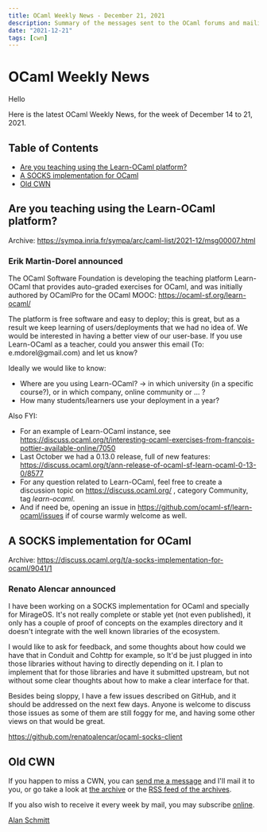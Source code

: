 ```yaml
---
title: OCaml Weekly News - December 21, 2021
description: Summary of the messages sent to the OCaml forums and mailing list compiled by Alan Schmitt.
date: "2021-12-21"
tags: [cwn]
---
```


<div id="content">
<h1 class="title">OCaml Weekly News</h1>
<p>Hello</p>

<p>Here is the latest OCaml Weekly News, for the week of December 14 to 21, 2021.</p>

<div id="table-of-contents">
<h2>Table of Contents</h2>
<div id="text-table-of-contents">
<ul>
<li>
<a href="#1">Are you teaching using the Learn-OCaml platform?</a>
</li>
<li>
<a href="#2">A SOCKS implementation for OCaml</a>
</li>
<li>
<a href="#org05b3f87">Old CWN</a>
</li>
</ul>
</div>
</div>

<div id="outline-container-1" class="outline-2">
<h2 id="1">Are you teaching using the Learn-OCaml platform?</h2>
<div class="outline-text-2" id="text-1">
<p>Archive: <a href="https://sympa.inria.fr/sympa/arc/caml-list/2021-12/msg00007.html">https://sympa.inria.fr/sympa/arc/caml-list/2021-12/msg00007.html</a></p>
</div>

<div id="outline-container-org3bd0e50" class="outline-3">
<h3 id="org3bd0e50">Erik Martin-Dorel announced</h3>
<div class="outline-text-3" id="text-org3bd0e50">
<p>
The OCaml Software Foundation is developing the teaching platform Learn-OCaml that provides auto-graded exercises for OCaml, and was initially authored by OCamlPro for the OCaml MOOC:
<a href="https://ocaml-sf.org/learn-ocaml/">https://ocaml-sf.org/learn-ocaml/</a>
</p>

<p>
The platform is free software and easy to deploy; this is great, but as a result we keep learning of users/deployments that we had no idea of. We would be interested in having a better view of our user-base. If you use Learn-OCaml as a teacher, could you answer this email (To:
e.mdorel@gmail.com) and let us know?
</p>

<p>Ideally we would like to know:</p>

<ul class="org-ul">
<li>Where are you using Learn-OCaml? → in which university (in a specific course?), or in which company, online community or … ?</li>
<li>How many students/learners use your deployment in a year?</li>
</ul>

<p>Also FYI:</p>

<ul class="org-ul">
<li>For an example of Learn-OCaml instance, see <a href="https://discuss.ocaml.org/t/interesting-ocaml-exercises-from-francois-pottier-available-online/7050">https://discuss.ocaml.org/t/interesting-ocaml-exercises-from-francois-pottier-available-online/7050</a></li>
<li>Last October we had a 0.13.0 release, full of new features: <a href="https://discuss.ocaml.org/t/ann-release-of-ocaml-sf-learn-ocaml-0-13-0/8577">https://discuss.ocaml.org/t/ann-release-of-ocaml-sf-learn-ocaml-0-13-0/8577</a></li>
<li>For any question related to Learn-OCaml, feel free to create a discussion topic on <a href="https://discuss.ocaml.org/">https://discuss.ocaml.org/</a> , category Community, tag <i>learn-ocaml</i>.</li>
<li>And if need be, opening an issue in <a href="https://github.com/ocaml-sf/learn-ocaml/issues">https://github.com/ocaml-sf/learn-ocaml/issues</a> if of course warmly welcome as well.</li>
</ul>
</div>
</div>
</div>

<div id="outline-container-2" class="outline-2">
<h2 id="2">A SOCKS implementation for OCaml</h2>
<div class="outline-text-2" id="text-2">
<p>Archive: <a href="https://discuss.ocaml.org/t/a-socks-implementation-for-ocaml/9041/1">https://discuss.ocaml.org/t/a-socks-implementation-for-ocaml/9041/1</a></p>
</div>

<div id="outline-container-orge1e605b" class="outline-3">
<h3 id="orge1e605b">Renato Alencar announced</h3>
<div class="outline-text-3" id="text-orge1e605b">
<p>I have been working on a SOCKS implementation for OCaml and specially for MirageOS. It's not really complete or stable yet (not even published), it only has a couple of proof of concepts on the examples directory and it doesn't integrate with the well known libraries of the ecosystem.</p>

<p>
I would like to ask for feedback, and some thoughts about how could we have that in Conduit and Cohttp for example, so It'd be just plugged in into those libraries without having to directly depending on it. I plan to implement that for those libraries and have it submitted upstream, but
not without some clear thoughts about how to make a clear interface for that.
</p>

<p>Besides being sloppy, I have a few issues described on GitHub, and it should be addressed on the next few days. Anyone is welcome to discuss those issues as some of them are still foggy for me, and having some other views on that would be great.</p>

<p>
<a href="https://github.com/renatoalencar/ocaml-socks-client">https://github.com/renatoalencar/ocaml-socks-client</a>
</p>
</div>
</div>
</div>

<div id="outline-container-org05b3f87" class="outline-2">
<h2 id="org05b3f87">Old CWN</h2>
<div class="outline-text-2" id="text-org05b3f87">
<p>
If you happen to miss a CWN, you can <a href="mailto:alan.schmitt@polytechnique.org">send me a message</a> and I'll mail it to you, or go take a look at <a href="https://alan.petitepomme.net/cwn/">the archive</a> or the
<a href="https://alan.petitepomme.net/cwn/cwn.rss">RSS feed of the archives</a>.
</p>

<p>If you also wish to receive it every week by mail, you may subscribe <a href="http://lists.idyll.org/listinfo/caml-news-weekly/">online</a>.</p>

<div class="authorname" id="org34b0aea">
<p>
<a href="https://alan.petitepomme.net/">Alan Schmitt</a>
</p>
</div>
</div>
</div>
</div>
